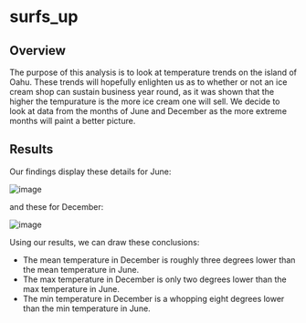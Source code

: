 # surfs_up

## Overview

The purpose of this analysis is to look at temperature trends on the island of Oahu. These trends will hopefully enlighten us as to whether or not an ice cream shop can sustain business year round, as it was shown that the higher the tempurature is the more ice cream one will sell. We decide to look at data from the months of June and December as the more extreme months will paint a better picture.

## Results

Our findings display these details for June:

![image](https://user-images.githubusercontent.com/98666269/162597063-4b5f7fb3-a64a-4552-8b16-a840aab27264.png)

and these for December:

![image](https://user-images.githubusercontent.com/98666269/162597071-deb47a64-d12f-44f3-ad86-be49ddf51061.png)

Using our results, we can draw these conclusions:

- The mean temperature in December is roughly three degrees lower than the mean temperature in June.
- The max temperature in December is only two degrees lower than the max temperature in June.
- The min temperature in December is a whopping eight degrees lower than the min temperature in June. 
